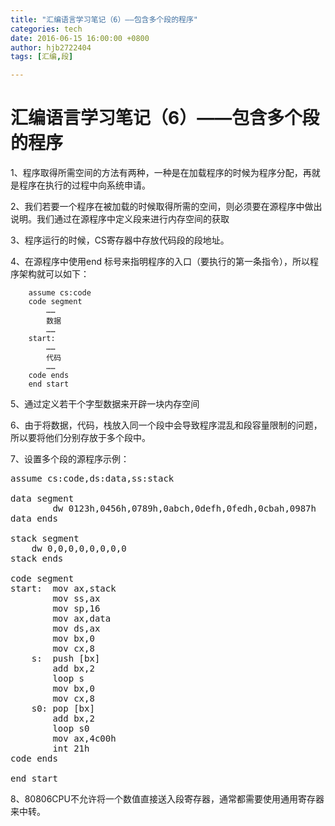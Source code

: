 ```yaml
---
title: "汇编语言学习笔记（6）——包含多个段的程序"
categories: tech
date: 2016-06-15 16:00:00 +0800
author: hjb2722404
tags: [汇编,段]

---
```


# 汇编语言学习笔记（6）——包含多个段的程序

1、程序取得所需空间的方法有两种，一种是在加载程序的时候为程序分配，再就是程序在执行的过程中向系统申请。

2、我们若要一个程序在被加载的时候取得所需的空间，则必须要在源程序中做出说明。我们通过在源程序中定义段来进行内存空间的获取

3、程序运行的时候，CS寄存器中存放代码段的段地址。

4、在源程序中使用end 标号来指明程序的入口（要执行的第一条指令），所以程序架构就可以如下：

        assume cs:code
        code segment
            ……
            数据
            ……
        start:
            ……
            代码
            ……
        code ends
        end start


5、通过定义若干个字型数据来开辟一块内存空间

6、由于将数据，代码，栈放入同一个段中会导致程序混乱和段容量限制的问题，所以要将他们分别存放于多个段中。

7、设置多个段的源程序示例：



<pre class="prettyprint">assume cs:code,ds:data,ss:stack

data segment
        dw <span class="hljs-number">0123</span>h,<span class="hljs-number">0456</span>h,<span class="hljs-number">0789</span>h,<span class="hljs-number">0</span>abch,<span class="hljs-number">0</span>defh,<span class="hljs-number">0</span>fedh,<span class="hljs-number">0</span>cbah,<span class="hljs-number">0987</span>h
data ends

stack segment
    dw <span class="hljs-number">0</span>,<span class="hljs-number">0</span>,<span class="hljs-number">0</span>,<span class="hljs-number">0</span>,<span class="hljs-number">0</span>,<span class="hljs-number">0</span>,<span class="hljs-number">0</span>,<span class="hljs-number">0</span>
stack ends

code segment
<span class="hljs-label">start:</span>  <span class="hljs-keyword">mov</span> ax,stack
        <span class="hljs-keyword">mov</span> ss,ax
        <span class="hljs-keyword">mov</span> sp,<span class="hljs-number">16</span>
        <span class="hljs-keyword">mov</span> ax,data
        <span class="hljs-keyword">mov</span> ds,ax
        <span class="hljs-keyword">mov</span> bx,<span class="hljs-number">0</span>
        <span class="hljs-keyword">mov</span> cx,<span class="hljs-number">8</span>
    s:  <span class="hljs-keyword">push</span> [bx]
        <span class="hljs-keyword">add</span> bx,<span class="hljs-number">2</span>
        loop s
        <span class="hljs-keyword">mov</span> bx,<span class="hljs-number">0</span>
        <span class="hljs-keyword">mov</span> cx,<span class="hljs-number">8</span>
    s0: <span class="hljs-keyword">pop</span> [bx]
        <span class="hljs-keyword">add</span> bx,<span class="hljs-number">2</span>
        loop s0
        <span class="hljs-keyword">mov</span> ax,<span class="hljs-number">4</span>c00h
        int <span class="hljs-number">21</span>h
code ends

end start   
</pre>

8、80806CPU不允许将一个数值直接送入段寄存器，通常都需要使用通用寄存器来中转。
